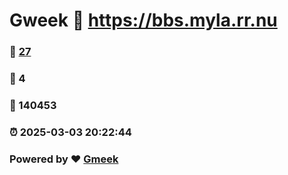 # Gweek :link: https://bbs.myla.rr.nu 
### :page_facing_up: [27](https://bbs.myla.rr.nu/tag.html) 
### :speech_balloon: 4 
### :hibiscus: 140453 
### :alarm_clock: 2025-03-03 20:22:44 
### Powered by :heart: [Gmeek](https://github.com/Meekdai/Gmeek)
